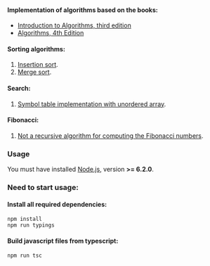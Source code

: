 #### Implementation of algorithms based on the books: 
- [Introduction to Algorithms, third edition](http://mitpress.mit.edu/books/introduction-algorithms)
- [Algorithms, 4th Edition](http://algs4.cs.princeton.edu/home/)

#### Sorting algorithms:
1. [Insertion sort](https://github.com/RinatMullayanov/js-algorithms/blob/master/lib/sort.ts#L8).
2. [Merge sort](https://github.com/RinatMullayanov/js-algorithms/blob/master/lib/sort.ts#L50).

#### Search:
1. [Symbol table implementation with unordered array](https://github.com/RinatMullayanov/js-algorithms/blob/master/lib/search.ts).

#### Fibonacci:
1. [Not a recursive algorithm for computing the Fibonacci numbers]( https://github.com/RinatMullayanov/js-algorithms/blob/master/lib/fibonacciNotRecursive.ts).

### Usage
You must have installed [Node.js](https://nodejs.org/), version **>= 6.2.0**.

### Need to start usage:
#### Install all required dependencies:
```shell
npm install
npm run typings
```

#### Build javascript files from typescript:
```shell
npm run tsc
```
